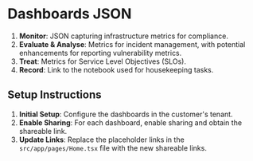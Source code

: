 # Dashboards JSON

1. **Monitor**: JSON capturing infrastructure metrics for compliance.
2. **Evaluate & Analyse**: Metrics for incident management, with potential enhancements for reporting vulnerability metrics.
3. **Treat**: Metrics for Service Level Objectives (SLOs).
4. **Record**: Link to the notebook used for housekeeping tasks.

## Setup Instructions

1. **Initial Setup**: Configure the dashboards in the customer's tenant.
2. **Enable Sharing**: For each dashboard, enable sharing and obtain the shareable link.
3. **Update Links**: Replace the placeholder links in the `src/app/pages/Home.tsx` file with the new shareable links.
